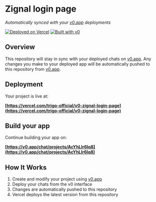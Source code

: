 # Zignal login page

*Automatically synced with your [v0.app](https://v0.app) deployments*

[![Deployed on Vercel](https://img.shields.io/badge/Deployed%20on-Vercel-black?style=for-the-badge&logo=vercel)](https://vercel.com/trigo-official/v0-zignal-login-page)
[![Built with v0](https://img.shields.io/badge/Built%20with-v0.app-black?style=for-the-badge)](https://v0.app/chat/projects/AcYhLIr6Iq8)

## Overview

This repository will stay in sync with your deployed chats on [v0.app](https://v0.app).
Any changes you make to your deployed app will be automatically pushed to this repository from [v0.app](https://v0.app).

## Deployment

Your project is live at:

**[https://vercel.com/trigo-official/v0-zignal-login-page](https://vercel.com/trigo-official/v0-zignal-login-page)**

## Build your app

Continue building your app on:

**[https://v0.app/chat/projects/AcYhLIr6Iq8](https://v0.app/chat/projects/AcYhLIr6Iq8)**

## How It Works

1. Create and modify your project using [v0.app](https://v0.app)
2. Deploy your chats from the v0 interface
3. Changes are automatically pushed to this repository
4. Vercel deploys the latest version from this repository
